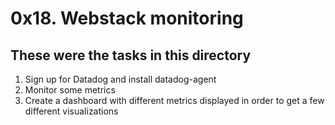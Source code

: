# 0x18. Webstack monitoring
## These were the tasks in this directory 

1. Sign up for Datadog and install datadog-agent
2. Monitor some metrics
3. Create a dashboard with different metrics displayed in order to get a few different visualizations